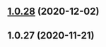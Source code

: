 ## [1.0.28](https://github.com/liuyufan/nrDesign/compare/v1.0.27...v1.0.28) (2020-12-02)



## 1.0.27 (2020-11-21)



